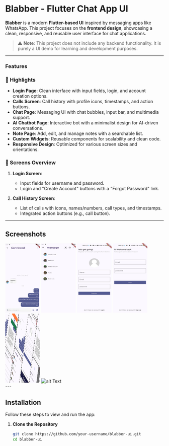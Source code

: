 # Blabber - Flutter Chat App UI  

**Blabber** is a modern **Flutter-based UI** inspired by messaging apps like WhatsApp. This project focuses on the **frontend design**, showcasing a clean, responsive, and reusable user interface for chat applications.  

> ⚠️ **Note**: This project does not include any backend functionality. It is purely a UI demo for learning and development purposes.  

---

### Features  

### 🌟 Highlights  

- **Login Page**: Clean interface with input fields, login, and account creation options.  
- **Calls Screen**: Call history with profile icons, timestamps, and action buttons.  
- **Chat Page**: Messaging UI with chat bubbles, input bar, and multimedia support.  
- **AI Chatbot Page**: Interactive bot with a minimalist design for AI-driven conversations.  
- **Note Page**: Add, edit, and manage notes with a searchable list.  
- **Custom Widgets**: Reusable components for scalability and clean code.  
- **Responsive Design**: Optimized for various screen sizes and orientations.  


### 📱 Screens Overview  
1. **Login Screen**:  
   - Input fields for username and password.  
   - Login and "Create Account" buttons with a "Forgot Password" link.  

2. **Call History Screen**:  
   - List of calls with icons, names/numbers, call types, and timestamps.  
   - Integrated action buttons (e.g., call button).  

---

## Screenshots  
<div>
<img src="WhatsApp Image 2025-06-26 at 14.23.59_9c02929e.jpg " alt="alt Text" width="110" height="220">

<img src="WhatsApp Image 2025-06-26 at 14.18.05_752fe606.jpg" alt="alt Text" width="110" height="220">

<img src="WhatsApp Image 2025-06-26 at 13.22.15_e7fc7062.jpg" alt="alt Text" width="110" height="220">

<img src="WhatsApp Image 2025-06-26 at 13.22.15_fef471ff.jpg" alt="alt Text" width="110" height="220">

<img src="WhatsApp Image 2025-06-26 at 14.43.17_9f344da7.jpg" alt="alt Text" width="110" height="220"> 

<img src="" alt="alt Text" width="110" height="220">
</div>
---

## Installation  

Follow these steps to view and run the app:  

1. **Clone the Repository**  
   ```bash
   git clone https://github.com/your-username/blabber-ui.git
   cd blabber-ui

